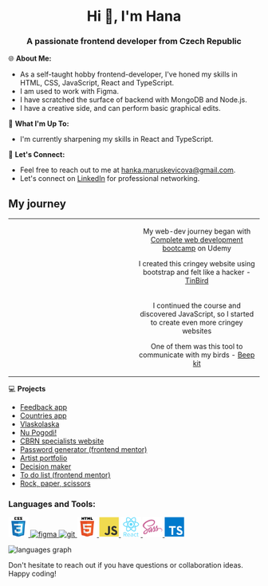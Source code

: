 <h1 align="center">Hi 👋, I'm Hana</h1>
<h3 align="center">A passionate frontend developer from Czech Republic</h3>

🌐 **About Me:**
- As a self-taught hobby frontend-developer, I've honed my skills in HTML, CSS, JavaScript, React and TypeScript.
- I am used to work with Figma.
- I have scratched the surface of backend with MongoDB and Node.js.
- I have a creative side, and can perform basic graphical edits.

🚀 **What I'm Up To:**
- I'm currently sharpening my skills in React and TypeScript.

💬 **Let's Connect:**
- Feel free to reach out to me at [hanka.maruskevicova@gmail.com](hanka.maruskevicova@gmail.com).
- Let's connect on [LinkedIn](https://www.linkedin.com/in/hana-maruškevičová-11287127b/) for professional networking.

<h2>My journey</h2>

<table width="100%" align="center">
  <tr>
    <td width="50%" align="center">
        <a href="https://github.com/Hanka8/TinBird">
          <picture>
            <img align="center" src="https://github-readme-stats.vercel.app/api/pin/?username=Hanka8&repo=TinBird" alt="" />
          </picture>
        </a>
    </td>
    <td width="50%" align="center">
        <p>My web-dev journey began with <a href="https://www.udemy.com/course/the-complete-web-development-bootcamp/?campaigntype=Search&portfolio=BrandTopic&language=EN&product=Course&test=&audience=Keyword&topic=&priority=&matchtype=b&gad_source=1&couponCode=OF52424">Complete web development bootcamp</a> on Udemy</p>
        <p>I created this cringey website using bootstrap and felt like a hacker - <a href="https://hanka8.github.io/TinBird/">TinBird</a></p>
    </td>
  </tr>
   <tr>
    <td width="50%" align="center">
        <a href="https://github.com/Hanka8/TinBird">
          <picture>
            <img align="center" src="https://github-readme-stats.vercel.app/api/pin/?username=Hanka8&repo=Beeps" alt="" />
          </picture>
        </a>
    </td>
    <td width="50%" align="center">
        <p>I continued the course and discovered JavaScript, so I started to create even more cringey websites</p>
        <p>One of them was this tool to communicate with my birds - <a href="https://hanka8.github.io/Birdpage/drumindex.html">Beep kit</a></p>
    </td>
  </tr>
</table>

💻 **Projects**
  - [Feedback app](https://fm-feedback.netlify.app/)
  - [Countries app](https://where-countries.netlify.app/)
  - [Vlaskolaska](https://vlaskolaska.cz/)
  - [Nu Pogodi!](https://hanka8.github.io/Nu-pogodi/)
  - [CBRN specialists website](https://maacaa0.github.io/31-hana-maca-final/)
  - [Password generator (frontend mentor)](https://hanka8.github.io/FM-Password-generator/)
  - [Artist portfolio](https://hanka8.github.io/NelaMarus/)
  - [Decision maker](https://hanka8.github.io/Jen_tak_pro_radost/)
  - [To do list (frontend mentor)](https://hanka8.github.io/FM--TODO/)
  - [Rock, paper, scissors](https://hanka8.github.io/RockPaperScissors_FM/)

<h3 align="left">Languages and Tools:</h3>
<p align="left"> <a href="https://www.w3schools.com/css/" target="_blank" rel="noreferrer"> <img src="https://raw.githubusercontent.com/devicons/devicon/master/icons/css3/css3-original-wordmark.svg" alt="css3" width="40" height="40"/> </a> <a href="https://www.figma.com/" target="_blank" rel="noreferrer"> <img src="https://www.vectorlogo.zone/logos/figma/figma-icon.svg" alt="figma" width="40" height="40"/> </a> <a href="https://git-scm.com/" target="_blank" rel="noreferrer"> <img src="https://www.vectorlogo.zone/logos/git-scm/git-scm-icon.svg" alt="git" width="40" height="40"/> </a> <a href="https://www.w3.org/html/" target="_blank" rel="noreferrer"> <img src="https://raw.githubusercontent.com/devicons/devicon/master/icons/html5/html5-original-wordmark.svg" alt="html5" width="40" height="40"/> </a> <a href="https://developer.mozilla.org/en-US/docs/Web/JavaScript" target="_blank" rel="noreferrer"> <img src="https://raw.githubusercontent.com/devicons/devicon/master/icons/javascript/javascript-original.svg" alt="javascript" width="40" height="40"/> </a> <a href="https://reactjs.org/" target="_blank" rel="noreferrer"> <img src="https://raw.githubusercontent.com/devicons/devicon/master/icons/react/react-original-wordmark.svg" alt="react" width="40" height="40"/> </a> <a href="https://sass-lang.com" target="_blank" rel="noreferrer"> <img src="https://raw.githubusercontent.com/devicons/devicon/master/icons/sass/sass-original.svg" alt="sass" width="40" height="40"/> </a> <a href="https://www.typescriptlang.org/" target="_blank" rel="noreferrer"> <img src="https://raw.githubusercontent.com/devicons/devicon/master/icons/typescript/typescript-original.svg" alt="typescript" width="40" height="40"/> </a> </p>

<div align="left">
  <img src="https://github-readme-stats.vercel.app/api/top-langs?username=hanka8&locale=en&hide_title=false&layout=compact&card_width=320&langs_count=5&theme=dracula&hide_border=false&order=2" height="150" alt="languages graph"  />
</div>


Don't hesitate to reach out if you have questions or collaboration ideas. Happy coding!




